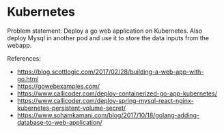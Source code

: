 # Kubernetes
Problem statement: Deploy a go web application on Kubernetes. Also deploy Mysql in another pod and use it to store the data inputs from the webapp.

References:
- https://blog.scottlogic.com/2017/02/28/building-a-web-app-with-go.html
- https://gowebexamples.com/
- https://www.callicoder.com/deploy-containerized-go-app-kubernetes/
- https://www.callicoder.com/deploy-spring-mysql-react-nginx-kubernetes-persistent-volume-secret/
- https://www.sohamkamani.com/blog/2017/10/18/golang-adding-database-to-web-application/
